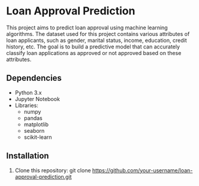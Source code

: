 # Loan Approval Prediction

This project aims to predict loan approval using machine learning algorithms. The dataset used for this project contains various attributes of loan applicants, such as gender, marital status, income, education, credit history, etc. The goal is to build a predictive model that can accurately classify loan applications as approved or not approved based on these attributes.

## Dependencies

- Python 3.x
- Jupyter Notebook
- Libraries:
  - numpy
  - pandas
  - matplotlib
  - seaborn
  - scikit-learn


## Installation

1. Clone this repository:
git clone https://github.com/your-username/loan-approval-prediction.git

